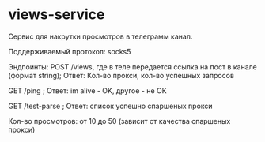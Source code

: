 # views-service
Сервис для накрутки просмотров в телеграмм канал.

Поддерживаемый протокол: socks5

Эндпоинты: 
POST /views, где в теле передается ссылка на пост в канале (формат string); Ответ: Кол-во прокси, кол-во успешных запросов
           
GET /ping ; Ответ: im alive - OK, другое - не ОК
           
GET /test-parse ; Ответ: список успешно спаршеных прокси

Кол-во просмотров: от 10 до 50 (зависит от качества спаршеных прокси)

